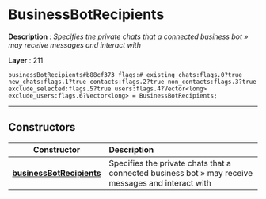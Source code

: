# BusinessBotRecipients

**Description** : *Specifies the private chats that a connected business bot » may receive messages and interact with*

**Layer** : 211

```tl
businessBotRecipients#b88cf373 flags:# existing_chats:flags.0?true new_chats:flags.1?true contacts:flags.2?true non_contacts:flags.3?true exclude_selected:flags.5?true users:flags.4?Vector<long> exclude_users:flags.6?Vector<long> = BusinessBotRecipients;
```

---

## Constructors

| Constructor | Description |
| :---: | :--- |
| [**businessBotRecipients**](constructor/businessBotRecipients) | Specifies the private chats that a connected business bot » may receive messages and interact with |